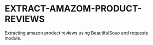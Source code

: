 # EXTRACT-AMAZOM-PRODUCT-REVIEWS
Extracting amazon product reviews using BeautifulSoup and requests module.
